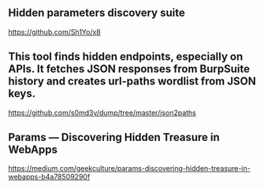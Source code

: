 ## Hidden parameters discovery suite
https://github.com/Sh1Yo/x8

## This tool finds hidden endpoints, especially on APIs. It fetches JSON responses from BurpSuite history and creates url-paths wordlist from JSON keys.
https://github.com/s0md3v/dump/tree/master/json2paths

## Params — Discovering Hidden Treasure in WebApps
https://medium.com/geekculture/params-discovering-hidden-treasure-in-webapps-b4a78509290f





